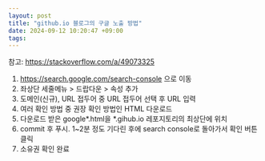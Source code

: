 ```yaml
---
layout: post
title: "github.io 블로그의 구글 노출 방법"
date: 2024-09-12 10:20:47 +09:00
tags: 
---
```


참고: https://stackoverflow.com/a/49073325

1. https://search.google.com/search-console 으로 이동
1. 좌상단 세줄메뉴 > 드랍다운 > 속성 추가
1. 도메인(신규), URL 접두어 중 URL 접두어 선택 후 URL 입력
1. 여러 확인 방법 중 권장 확인 방법인 HTML 다운로드
1. 다운로드 받은 google*.html을 *.gihub.io 레포지토리의 최상단에 위치
1. commit 후 푸시. 1~2분 정도 기다린 후에 search console로 돌아가서 확인 버튼 클릭
1. 소유권 확인 완료
